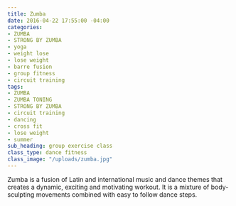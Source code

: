```yaml
---
title: Zumba
date: 2016-04-22 17:55:00 -04:00
categories:
- ZUMBA
- STRONG BY ZUMBA
- yoga
- weight lose
- lose weight
- barre fusion
- group fitness
- circuit training
tags:
- ZUMBA
- ZUMBA TONING
- STRONG BY ZUMBA
- circuit training
- dancing
- cross fit
- lose weight
- summer
sub_heading: group exercise class
class_type: dance fitness
class_image: "/uploads/zumba.jpg"
---
```


Zumba is a fusion of Latin and international music and dance themes that creates a dynamic, exciting and motivating workout. It is a mixture of body-sculpting movements combined with easy to follow dance steps.